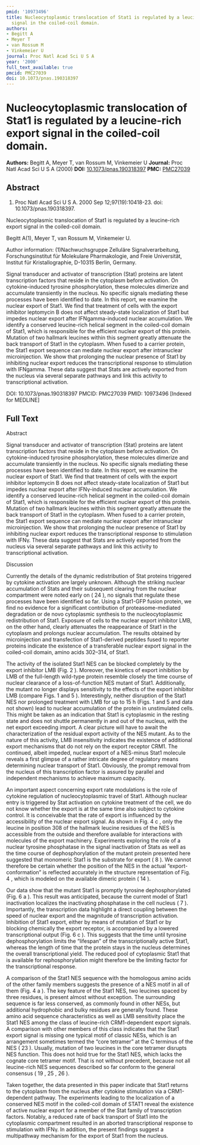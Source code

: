 ```yaml
---
pmid: '10973496'
title: Nucleocytoplasmic translocation of Stat1 is regulated by a leucine-rich export
  signal in the coiled-coil domain.
authors:
- Begitt A
- Meyer T
- van Rossum M
- Vinkemeier U
journal: Proc Natl Acad Sci U S A
year: '2000'
full_text_available: true
pmcid: PMC27039
doi: 10.1073/pnas.190318397
---
```


# Nucleocytoplasmic translocation of Stat1 is regulated by a leucine-rich export signal in the coiled-coil domain.
**Authors:** Begitt A, Meyer T, van Rossum M, Vinkemeier U
**Journal:** Proc Natl Acad Sci U S A (2000)
**DOI:** [10.1073/pnas.190318397](https://doi.org/10.1073/pnas.190318397)
**PMC:** [PMC27039](https://www.ncbi.nlm.nih.gov/pmc/articles/PMC27039/)

## Abstract

1. Proc Natl Acad Sci U S A. 2000 Sep 12;97(19):10418-23. doi: 
10.1073/pnas.190318397.

Nucleocytoplasmic translocation of Stat1 is regulated by a leucine-rich export 
signal in the coiled-coil domain.

Begitt A(1), Meyer T, van Rossum M, Vinkemeier U.

Author information:
(1)Nachwuchsgruppe Zelluläre Signalverarbeitung, Forschungsinstitut für 
Molekulare Pharmakologie, and Freie Universität, Institut für Kristallographie, 
D-10315 Berlin, Germany.

Signal transducer and activator of transcription (Stat) proteins are latent 
transcription factors that reside in the cytoplasm before activation. On 
cytokine-induced tyrosine phosphorylation, these molecules dimerize and 
accumulate transiently in the nucleus. No specific signals mediating these 
processes have been identified to date. In this report, we examine the nuclear 
export of Stat1. We find that treatment of cells with the export inhibitor 
leptomycin B does not affect steady-state localization of Stat1 but impedes 
nuclear export after IFNgamma-induced nuclear accumulation. We identify a 
conserved leucine-rich helical segment in the coiled-coil domain of Stat1, which 
is responsible for the efficient nuclear export of this protein. Mutation of two 
hallmark leucines within this segment greatly attenuate the back transport of 
Stat1 in the cytoplasm. When fused to a carrier protein, the Stat1 export 
sequence can mediate nuclear export after intranuclear microinjection. We show 
that prolonging the nuclear presence of Stat1 by inhibiting nuclear export 
reduces the transcriptional response to stimulation with IFNgamma. These data 
suggest that Stats are actively exported from the nucleus via several separate 
pathways and link this activity to transcriptional activation.

DOI: 10.1073/pnas.190318397
PMCID: PMC27039
PMID: 10973496 [Indexed for MEDLINE]

## Full Text

Abstract

Signal transducer and activator of transcription (Stat) proteins are latent transcription factors that reside in the cytoplasm before activation. On cytokine-induced tyrosine phosphorylation, these molecules dimerize and accumulate transiently in the nucleus. No specific signals mediating these processes have been identified to date. In this report, we examine the nuclear export of Stat1. We find that treatment of cells with the export inhibitor leptomycin B does not affect steady-state localization of Stat1 but impedes nuclear export after IFNγ-induced nuclear accumulation. We identify a conserved leucine-rich helical segment in the coiled-coil domain of Stat1, which is responsible for the efficient nuclear export of this protein. Mutation of two hallmark leucines within this segment greatly attenuate the back transport of Stat1 in the cytoplasm. When fused to a carrier protein, the Stat1 export sequence can mediate nuclear export after intranuclear microinjection. We show that prolonging the nuclear presence of Stat1 by inhibiting nuclear export reduces the transcriptional response to stimulation with IFNγ. These data suggest that Stats are actively exported from the nucleus via several separate pathways and link this activity to transcriptional activation.

Discussion

Currently the details of the dynamic redistribution of Stat proteins triggered by cytokine activation are largely unknown. Although the striking nuclear accumulation of Stats and their subsequent clearing from the nuclear compartment were noted early on ( 24 ), no signals that regulate these processes have been identified so far. Using a Stat1-GFP fusion protein, we find no evidence for a significant contribution of proteasome-mediated degradation or de novo cytoplasmic synthesis to the nucleocytoplasmic redistribution of Stat1. Exposure of cells to the nuclear export inhibitor LMB, on the other hand, clearly attenuates the reappearance of Stat1 in the cytoplasm and prolongs nuclear accumulation. The results obtained by microinjection and transfection of Stat1-derived peptides fused to reporter proteins indicate the existence of a transferable nuclear export signal in the coiled-coil domain, amino acids 302–314, of Stat1.

The activity of the isolated Stat1 NES can be blocked completely by the export inhibitor LMB (Fig. 2 ). Moreover, the kinetics of export inhibition by LMB of the full-length wild-type protein resemble closely the time course of nuclear clearance of a loss-of-function NES mutant of Stat1. Additionally, the mutant no longer displays sensitivity to the effects of the export inhibitor LMB (compare Figs. 1 and 5 ). Interestingly, neither disruption of the Stat1 NES nor prolonged treatment with LMB for up to 15 h (Figs. 1 and 5 and data not shown) lead to nuclear accumulation of the protein in unstimulated cells. This might be taken as an indication that Stat1 is cytoplasmic in the resting state and does not shuttle permanently in and out of the nucleus, with the net export exceeding import. A clear picture will have to await the characterization of the residual export activity of the NES mutant. As to the nature of this activity, LMB insensitivity indicates the existence of additional export mechanisms that do not rely on the export receptor CRM1. The continued, albeit impeded, nuclear export of a NES-minus Stat1 molecule reveals a first glimpse of a rather intricate degree of regulatory means determining nuclear transport of Stat1. Obviously, the prompt removal from the nucleus of this transcription factor is assured by parallel and independent mechanisms to achieve maximum capacity.

An important aspect concerning export rate modulations is the role of cytokine regulation of nucleocytoplasmic travel of Stat1. Although nuclear entry is triggered by Stat activation on cytokine treatment of the cell, we do not know whether the export is at the same time also subject to cytokine control. It is conceivable that the rate of export is influenced by the accessibility of the nuclear export signal. As shown in Fig. 4 c , only the leucine in position 308 of the hallmark leucine residues of the NES is accessible from the outside and therefore available for interactions with molecules of the export machinery. Experiments exploring the role of a nuclear tyrosine phosphatase in the signal inactivation of Stats as well as the time course of dephosphorylation of the mutant protein presented here suggested that monomeric Stat1 is the substrate for export ( 8 ). We cannot therefore be certain whether the position of the NES in the actual “export-conformation” is reflected accurately in the structure representation of Fig. 4 , which is modeled on the available dimeric protein ( 14 ).

Our data show that the mutant Stat1 is promptly tyrosine dephosphorylated (Fig. 6 a ). This result was anticipated, because the current model of Stat1 inactivation localizes the inactivating phosphatase in the cell nucleus ( 7 ). Importantly, the transcription data highlight a direct coupling between the speed of nuclear export and the magnitude of transcription activation. Inhibition of Stat1 export, either by means of mutation of Stat1 or by blocking chemically the export receptor, is accompanied by a lowered transcriptional output (Fig. 6 c ). This suggests that the time until tyrosine dephosphorylation limits the “lifespan” of the transcriptionally active Stat1, whereas the length of time that the protein stays in the nucleus determines the overall transcriptional yield. The reduced pool of cytoplasmic Stat1 that is available for rephosphorylation might therefore be the limiting factor for the transcriptional response.

A comparison of the Stat1 NES sequence with the homologous amino acids of the other family members suggests the presence of a NES motif in all of them (Fig. 4 a ). The key feature of the Stat1 NES, two leucines spaced by three residues, is present almost without exception. The surrounding sequence is far less conserved, as commonly found in other NESs, but additional hydrophobic and bulky residues are generally found. These amino acid sequence characteristics as well as LMB sensitivity place the Stat1 NES among the class of leucine-rich CRM1-dependent export signals. A comparison with other members of this class indicates that the Stat1 export signal is missing one typical motif of classic NESs, which is an arrangement sometimes termed the “core tetramer” at the C terminus of the NES ( 23 ). Usually, mutation of two leucines in the core tetramer disrupts NES function. This does not hold true for the Stat1 NES, which lacks the cognate core tetramer motif. That is not without precedent, because not all leucine-rich NES sequences described so far conform to the general consensus ( 19 , 25 , 26 ).

Taken together, the data presented in this paper indicate that Stat1 returns to the cytoplasm from the nucleus after cytokine stimulation via a CRM1-dependent pathway. The experiments leading to the localization of a conserved NES motif in the coiled-coil domain of STAT1 reveal the existence of active nuclear export for a member of the Stat family of transcription factors. Notably, a reduced rate of back transport of Stat1 into the cytoplasmic compartment resulted in an aborted transcriptional response to stimulation with IFNγ. In addition, the present findings suggest a multipathway mechanism for the export of Stat1 from the nucleus.
